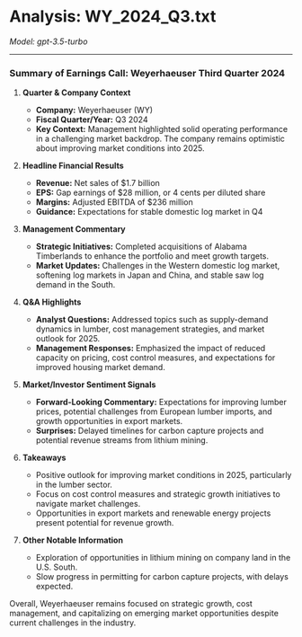 # Analysis: WY_2024_Q3.txt

*Model: gpt-3.5-turbo*

---

### Summary of Earnings Call: Weyerhaeuser Third Quarter 2024

1. **Quarter & Company Context**
   - **Company:** Weyerhaeuser (WY)
   - **Fiscal Quarter/Year:** Q3 2024
   - **Key Context:** Management highlighted solid operating performance in a challenging market backdrop. The company remains optimistic about improving market conditions into 2025.

2. **Headline Financial Results**
   - **Revenue:** Net sales of $1.7 billion
   - **EPS:** Gap earnings of $28 million, or 4 cents per diluted share
   - **Margins:** Adjusted EBITDA of $236 million
   - **Guidance:** Expectations for stable domestic log market in Q4

3. **Management Commentary**
   - **Strategic Initiatives:** Completed acquisitions of Alabama Timberlands to enhance the portfolio and meet growth targets.
   - **Market Updates:** Challenges in the Western domestic log market, softening log markets in Japan and China, and stable saw log demand in the South.

4. **Q&A Highlights**
   - **Analyst Questions:** Addressed topics such as supply-demand dynamics in lumber, cost management strategies, and market outlook for 2025.
   - **Management Responses:** Emphasized the impact of reduced capacity on pricing, cost control measures, and expectations for improved housing market demand.

5. **Market/Investor Sentiment Signals**
   - **Forward-Looking Commentary:** Expectations for improving lumber prices, potential challenges from European lumber imports, and growth opportunities in export markets.
   - **Surprises:** Delayed timelines for carbon capture projects and potential revenue streams from lithium mining.

6. **Takeaways**
   - Positive outlook for improving market conditions in 2025, particularly in the lumber sector.
   - Focus on cost control measures and strategic growth initiatives to navigate market challenges.
   - Opportunities in export markets and renewable energy projects present potential for revenue growth.

7. **Other Notable Information**
   - Exploration of opportunities in lithium mining on company land in the U.S. South.
   - Slow progress in permitting for carbon capture projects, with delays expected.

Overall, Weyerhaeuser remains focused on strategic growth, cost management, and capitalizing on emerging market opportunities despite current challenges in the industry.